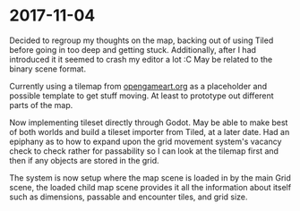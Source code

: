 # 2017-11-04

Decided to regroup my thoughts on the map, backing out of using Tiled before going in too deep and getting stuck.
Additionally, after I had introduced it it seemed to crash my editor a lot :C May be related to the binary scene format.

Currently using a tilemap from [opengameart.org](https://opengameart.org/content/zelda-like-tilesets-and-sprites) as a placeholder
and possible template to get stuff moving. At least to prototype out different parts of the map.

Now implementing tileset directly through Godot. May be able to make best of both worlds and build a tileset importer from Tiled, at a later date.
Had an epiphany as to how to expand upon the grid movement system's vacancy check to check rather for passability so I can look at the tilemap first
and then if any objects are stored in the grid.

The system is now setup where the map scene is loaded in by the main Grid scene, the loaded child map scene provides it all the information about itself
such as dimensions, passable and encounter tiles, and grid size.
